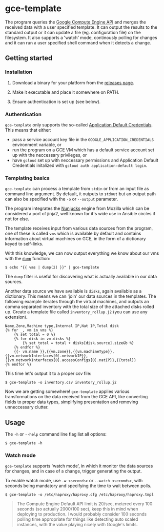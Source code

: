 # gce-template

The program queries the [Google Compute Engine API](https://cloud.google.com/compute/docs/reference/rest/v1/) and merges the received data with a user specified template. It can output the results to the standard output or it can update a file (eg. configuration file) on the filesystem. It also supports a 'watch' mode, continously polling for changes and it can run a user specified shell command when it detects a change.

## Getting started

### Installation

1. Download a binary for your platform from the [releases page](https://github.com/miklosn/gce-template/releases).

2. Make it executable and place it somewhere on PATH.

3. Ensure authentication is set up (see below).

### Authentication

`gce-template` only supports the so-called [Application Default Credentials](https://cloud.google.com/docs/authentication/production). This means that either:

* pass a service account key file in the `GOOGLE_APPLICATION_CREDENTIALS` environment variable, or
* run the program on a GCE VM which has a default service account set up with the neccessary privileges, or
* have `gcloud` set up with neccessary permissions and Application Default Credentials initalized with `gcloud auth application-default login`.

### Templating basics

`gce-template` can process a template from `stdin` or from an input file as command line argument. By default, it outputs to `stdout` but an output path can also be specified with the `-o` or `--output` parameter.

The program integrates the [Nunjucks](https://mozilla.github.io/nunjucks/templating.html) engine from Mozilla which can be considered a port of jinja2, well known for it's wide use in Ansible circles if not for else.

The template receives input from various data sources from the program, one of these is called `vms` which is available by default and contains information about virtual machines on GCE, in the form of a dictionary keyed to self-links.

With this knowledge, we can now output everything we know about our vms with the [`dump`](https://mozilla.github.io/nunjucks/templating.html#dump) function:

```shell
$ echo "{{ vms | dump(2) }}" | gce-template
```

The `dump` filter is useful for discovering what is actually available in our data sources.

Another data source we have available is `disks`, again available as a dictionary. This means we can 'join' our data sources in the templates. The following example iterates through the virtual machines, and outputs an comma separated inventory with the total size of the attached disks rolled up. Create a template file called `inventory_rollup.j2` (you can use any extension).

```django
Name,Zone,Machine type,Internal IP,Nat IP,Total disk
{% for _, vm in vms %}
    {% set total = 0 %}
    {% for disk in vm.disks %}
        {% set total = total + disks[disk.source].sizeGb %}
    {% endfor %}
    {{- vm.name }},{{vm.zone}},{{vm.machineType}},{{vm.networkInterfaces[0].networkIP}},{{vm.networkInterfaces[0].accessConfigs[0].natIP}},{{total}}
{% endfor %}
```
This time let's output it to a proper csv file:
```shell
$ gce-template -o inventory.csv inventory_rollup.j2
```

Now we are getting somewhere! `gce-template` applies various transformations on the data received from the GCE API, like converting fields to proper data types, simplifying presentation and removing unneccessary clutter.

## Usage

The `-h` or `--help` command line flag list all options:

```shell
$ gce-template -h
```

### Watch mode

`gce-template` supports 'watch mode', in which it monitor the data sources for changes, and in case of a change, trigger generating the output.

To enable watch mode, use `-w <seconds>` or `--watch <seconds>`, with seconds being mandatory and specifying the time to wait between polls.

```shell
$ gce-template -o /etc/haproxy/haproxy.cfg /etc/haproxy/haproxy.tmpl
```

> The Compute Engine Default API limit is 20/sec, metered every 100 seconds (so actually 2000/100 sec), keep this in mind when deploying to production. I would probably consider 100 seconds polling time appropriate for things like detecting auto scaled instances, with the value playing nicely with Google's limits.

